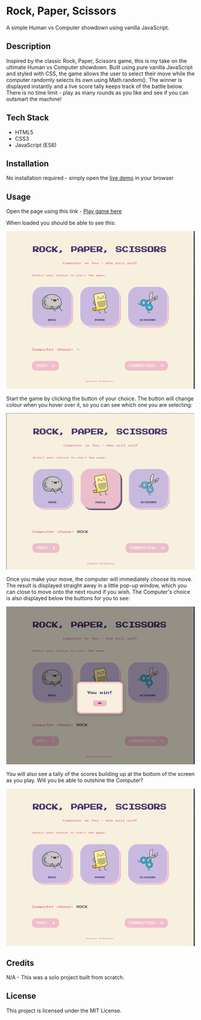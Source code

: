 # Rock, Paper, Scissors

A simple Human vs Computer showdown using vanilla JavaScript.


## Description

Inspired by the classic Rock, Paper, Scissors game, this is my take on the ultimate Human vs Computer showdown. Built using pure vanilla JavaScript and styled with CSS, the game allows the user to select their move while the computer randomly selects its own using Math.random(). The winner is displayed instantly and a live score tally keeps track of the battle below. There is no time limit - play as many rounds as you like and see if you can outsmart the machine!


## Tech Stack
- HTML5
- CSS3
- JavaScript (ES6)

## Installation

No installation required - simply open the [live demo](#) in your browser


## Usage

Open the page using this link - [Play game here](#)

When loaded you should be able to see this:


![Game Preview](./assets/game_preview.png)


Start the game by clicking the button of your choice. The button will change colour when you hover over it, so you can see which one you are selecting:


![Selecting a choice](./assets/game_preview_choice.png)


Once you make your move, the computer will immediately choose its move. The result is displayed straight away in a little pop-up window, which you can close to move onto the next round if you wish. The Computer's choice is also  displayed below the buttons for you to see:


![Displaying the results](./assets/game_preview_result.png)


You will also see a tally of the scores building up at the bottom of the screen as you play. Will you be able to outshine the Computer?


![Tally of scores](./assets/game_preview_scores.png)


## Credits

N/A - This was a solo project built from scratch.


## License

This project is licensed under the MIT License.
